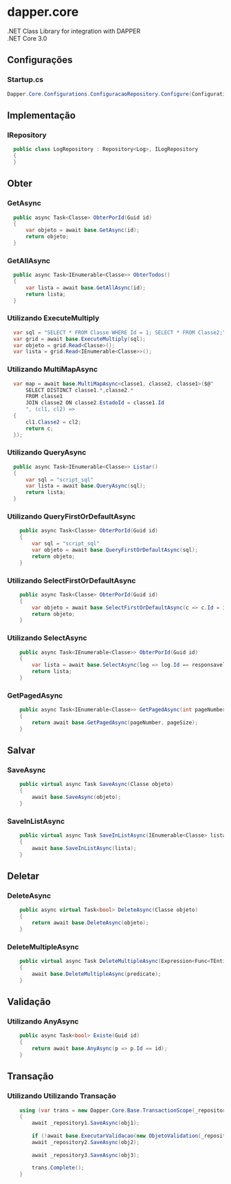 # dapper.core
.NET Class Library for integration with DAPPER <br />
.NET Core 3.0

## Configurações
### Startup.cs
```c# 
Dapper.Core.Configurations.ConfiguracaoRepository.Configure(Configuration.GetConnectionString("connectionstring_name"));
```

## Implementação
### IRepository
```c#
  public class LogRepository : Repository<Log>, ILogRepository
  {
  }
```

## Obter
### GetAsync
```c#
  public async Task<Classe> ObterPorId(Guid id)
  {
      var objeto = await base.GetAsync(id);
      return objeto;
  }
```

### GetAllAsync
```c#
  public async Task<IEnumerable<Classe>> ObterTodos()
  {
      var lista = await base.GetAllAsync(id);
      return lista;
  }
```

### Utilizando ExecuteMultiply
```c#
  var sql = "SELECT * FROM Classe WHERE Id = 1; SELECT * FROM Classe2;";
  var grid = await base.ExecuteMultiply(sql);
  var objeto = grid.Read<Classe>();
  var lista = grid.Read<IEnumerable<Classe>>();
```

### Utilizando MultiMapAsync
```c#
  var map = await base.MultiMapAsync<classe1, classe2, classe1>($@"
      SELECT DISTINCT classe1.*,classe2.*
      FROM classe1 
      JOIN classe2 ON classe2.EstadoId = classe1.Id
      ", (cl1, cl2) =>
  {
      cl1.Classe2 = cl2;
      return c;
  });
```

### Utilizando QueryAsync
```c#
  public async Task<IEnumerable<Classe>> Listar()
  {
      var sql = "script_sql"
      var lista = await base.QueryAsync(sql);
      return lista;
  }
```

### Utilizando QueryFirstOrDefaultAsync
```c#
    public async Task<Classe> ObterPorId(Guid id)
    {
        var sql = "script_sql"
        var objeto = await base.QueryFirstOrDefaultAsync(sql);
        return objeto;
    }
```

### Utilizando SelectFirstOrDefaultAsync
```c#
    public async Task<Classe> ObterPorId(Guid id)
    {
        var objeto = await base.SelectFirstOrDefaultAsync(c => c.Id = id);
        return objeto;
    }
```

### Utilizando SelectAsync
```c#
    public async Task<IEnumerable<Classe>> ObterPorId(Guid id)
    {
        var lista = await base.SelectAsync(log => log.Id == responsavelId);
        return lista;
    }
```

### GetPagedAsync
```c#
    public async Task<IEnumerable<Classe>> GetPagedAsync(int pageNumber, int pageSize)
    {
        return await base.GetPagedAsync(pageNumber, pageSize);
    }
```
## Salvar
### SaveAsync
```c#
    public virtual async Task SaveAsync(Classe objeto)
    {
        await base.SaveAsync(objeto);
    }
```

### SaveInListAsync
```c#
    public virtual async Task SaveInListAsync(IEnumerable<Classe> lista)
    {
        await base.SaveInListAsync(lista);
    }
```

## Deletar
### DeleteAsync
```c#
    public async virtual Task<bool> DeleteAsync(Classe objeto)
    {
        return await base.DeleteAsync(objeto);
    }
```

### DeleteMultipleAsync
```c#
    public virtual async Task DeleteMultipleAsync(Expression<Func<TEntity, bool>> predicate)
    {
        await base.DeleteMultipleAsync(predicate);
    }
```

## Validação
### Utilizando AnyAsync
```c#
    public async Task<bool> Existe(Guid id)
    {
        return await base.AnyAsync(p => p.Id == id);
    }
```

## Transação
### Utilizando Utilizando Transação
```c#
    using (var trans = new Dapper.Core.Base.TransactionScope(_repository1, _repository2, _repository3))
    {
        await _repository1.SaveAsync(obj1);
        
        if (!await base.ExecutarValidacao(new ObjetoValidation(_repository2), obj2)) return;
        await _repository2.SaveAsync(obj2);
        
        await _repository3.SaveAsync(obj3);
        
        trans.Complete();
    }
```
